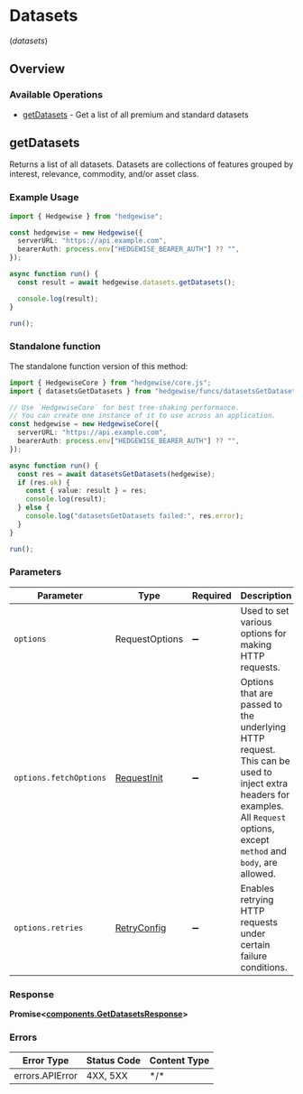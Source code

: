 # Datasets
(*datasets*)

## Overview

### Available Operations

* [getDatasets](#getdatasets) - Get a list of all premium and standard datasets

## getDatasets

Returns a list of all datasets. Datasets are collections of features grouped by interest, relevance, commodity, and/or asset class.

### Example Usage

```typescript
import { Hedgewise } from "hedgewise";

const hedgewise = new Hedgewise({
  serverURL: "https://api.example.com",
  bearerAuth: process.env["HEDGEWISE_BEARER_AUTH"] ?? "",
});

async function run() {
  const result = await hedgewise.datasets.getDatasets();

  console.log(result);
}

run();
```

### Standalone function

The standalone function version of this method:

```typescript
import { HedgewiseCore } from "hedgewise/core.js";
import { datasetsGetDatasets } from "hedgewise/funcs/datasetsGetDatasets.js";

// Use `HedgewiseCore` for best tree-shaking performance.
// You can create one instance of it to use across an application.
const hedgewise = new HedgewiseCore({
  serverURL: "https://api.example.com",
  bearerAuth: process.env["HEDGEWISE_BEARER_AUTH"] ?? "",
});

async function run() {
  const res = await datasetsGetDatasets(hedgewise);
  if (res.ok) {
    const { value: result } = res;
    console.log(result);
  } else {
    console.log("datasetsGetDatasets failed:", res.error);
  }
}

run();
```

### Parameters

| Parameter                                                                                                                                                                      | Type                                                                                                                                                                           | Required                                                                                                                                                                       | Description                                                                                                                                                                    |
| ------------------------------------------------------------------------------------------------------------------------------------------------------------------------------ | ------------------------------------------------------------------------------------------------------------------------------------------------------------------------------ | ------------------------------------------------------------------------------------------------------------------------------------------------------------------------------ | ------------------------------------------------------------------------------------------------------------------------------------------------------------------------------ |
| `options`                                                                                                                                                                      | RequestOptions                                                                                                                                                                 | :heavy_minus_sign:                                                                                                                                                             | Used to set various options for making HTTP requests.                                                                                                                          |
| `options.fetchOptions`                                                                                                                                                         | [RequestInit](https://developer.mozilla.org/en-US/docs/Web/API/Request/Request#options)                                                                                        | :heavy_minus_sign:                                                                                                                                                             | Options that are passed to the underlying HTTP request. This can be used to inject extra headers for examples. All `Request` options, except `method` and `body`, are allowed. |
| `options.retries`                                                                                                                                                              | [RetryConfig](../../lib/utils/retryconfig.md)                                                                                                                                  | :heavy_minus_sign:                                                                                                                                                             | Enables retrying HTTP requests under certain failure conditions.                                                                                                               |

### Response

**Promise\<[components.GetDatasetsResponse](../../models/components/getdatasetsresponse.md)\>**

### Errors

| Error Type      | Status Code     | Content Type    |
| --------------- | --------------- | --------------- |
| errors.APIError | 4XX, 5XX        | \*/\*           |